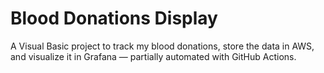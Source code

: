 # Blood Donations Display

A Visual Basic project to track my blood donations, store the data in AWS, and visualize it in Grafana — partially automated with GitHub Actions.

<!--
HEALTHDATA:
[
  {
    "donation_date": "2025-07-17",
    "donation_type": "plasma",
    "weight_kg": 85.5,
    "amount_donated_ml": 745,
    "blood_pressure": "148/98",
    "pulse": 69,
    "temperature": 36.2,
    "hemoglobin": 15.8
  }
]
-->
